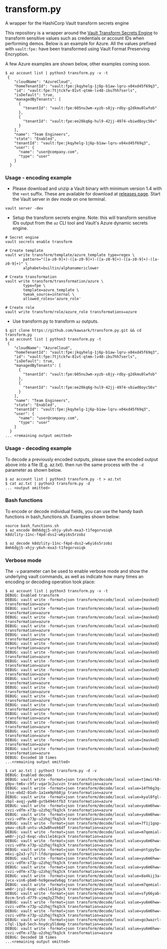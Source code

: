 # transform.py
A wrapper for the HashiCorp Vault transform secrets engine

This repository is a wrapper around the [Vault Transform Secrets Engine](https://www.vaultproject.io/docs/secrets/transform) to transform sensitive values such as credentials or account IDs when performing demos. Below is an example for Azure. All the values prefixed with `vault:fpe:` have been transformed using Vault Format Preserving Encryption.

A few Azure examples are shown below, other examples coming soon.

```
$ az account list | python3 transform.py -v -t
 {
    "cloudName": "AzureCloud",
    "homeTenantId": "vault:fpe:jkqyhelg-1j6p-b1aw-lqru-x04xd45f69q3",
    "id": "vault:fpe:7tjtckfw-81vt-qtmm-lv48-ibu7hh7serls",
    "isDefault": true,
    "managedByTenants": [
      {
        "tenantId": "vault:fpe:605nu3wm-xyzb-s8jy-rdby-g2dkmu0lwfob"
      },
      {
        "tenantId": "vault:fpe:ee28kq6g-hul9-42jj-4974-vbiwd8oyc56v"
      }
    ],
    "name": "Team Engineers",
    "state": "Enabled",
    "tenantId": "vault:fpe:jkqyhelg-1j6p-b1aw-lqru-x04xd45f69q3",
    "user": {
      "name": "user@company.com",
      "type": "user"
    }
  }
```

### Usage - encoding example
- Please download and unzip a Vault binary with minimum version 1.4 with the `+ent` suffix. These are available for download at [releases page](https://releases.hashicorp.com/vault/). Start the Vault server in dev mode on one terminal.
```
vault server -dev
```


- Setup the transform secrets engine. Note: this will transform sensitive IDs output from the `az` CLI tool and Vault's Azure dynamic secrets engine.
```
# Secret engine
vault secrets enable transform

# Create template
vault write transform/template/azure_template type=regex \
        pattern="([a-z0-9]+)-([a-z0-9]+)-([a-z0-9]+)-([a-z0-9]+)-([a-z0-9]+)" \
        alphabet=builtin/alphanumericlower

# Create transformation
vault write transform/transformation/azure \
        type=fpe \
        template=azure_template \
        tweak_source=internal \
        allowed_roles='azure_role'

# Create role
vault write transform/role/azure_role transformations=azure
```

- Use transform.py to transform `az` outputs. 
```
$ git clone https://github.com/kawsark/transform.py.git && cd transform.py
$ az account list | python3 transform.py -t
 {
    "cloudName": "AzureCloud",
    "homeTenantId": "vault:fpe:jkqyhelg-1j6p-b1aw-lqru-x04xd45f69q3",
    "id": "vault:fpe:7tjtckfw-81vt-qtmm-lv48-ibu7hh7serls",
    "isDefault": true,
    "managedByTenants": [
      {
        "tenantId": "vault:fpe:605nu3wm-xyzb-s8jy-rdby-g2dkmu0lwfob"
      },
      {
        "tenantId": "vault:fpe:ee28kq6g-hul9-42jj-4974-vbiwd8oyc56v"
      }
    ],
    "name": "Team Engineers",
    "state": "Enabled",
    "tenantId": "vault:fpe:jkqyhelg-1j6p-b1aw-lqru-x04xd45f69q3",
    "user": {
      "name": "user@company.com",
      "type": "user"
    }
  }
... <remaining output omitted>
```

### Usage - decoding example
To decode a previously encoded outputs, please save the encoded output above into a file (E.g. az.txt). then run the same process with the `-d` parameter as shown below.
```
$ az account list | python3 transform.py -t > az.txt
$ cat az.txt | python3 transform.py -d
... <output omitted>
```

### Bash functions
To encode or decode individual fields, you can use the handy bash functions in bash_functions.sh. Examples shown below:
```
source bash_functions.sh
$ az_encode 8mh6dgj5-xhjy-y6vh-mxa3-t1fegorvoiqk
k8dzlity-11nc-f4pd-dss2-w6yi6s5rzobz

$ az_decode k8dzlity-11nc-f4pd-dss2-w6yi6s5rzobz
8mh6dgj5-xhjy-y6vh-mxa3-t1fegorvoiqk
```

### Verbose mode
The `-v` parameter can be used to enable verbose mode and show the underlying vault commands, as well as indicate how many times an encoding or decoding operation took place:
```
$ az account list | python3 transform.py -v -t
DEBUG: Enabled transform
DEBUG: vault write -format=json transform/encode/local value={masked} transformation=azure
DEBUG: vault write -format=json transform/encode/local value={masked} transformation=azure
DEBUG: vault write -format=json transform/encode/local value={masked} transformation=azure
DEBUG: vault write -format=json transform/encode/local value={masked} transformation=azure
DEBUG: vault write -format=json transform/encode/local value={masked} transformation=azure
DEBUG: vault write -format=json transform/encode/local value={masked} transformation=azure
DEBUG: vault write -format=json transform/encode/local value={masked} transformation=azure
DEBUG: vault write -format=json transform/encode/local value={masked} transformation=azure
DEBUG: vault write -format=json transform/encode/local value={masked} transformation=azure
DEBUG: vault write -format=json transform/encode/local value={masked} transformation=azure
DEBUG: vault write -format=json transform/encode/local value={masked} transformation=azure
DEBUG: vault write -format=json transform/encode/local value={masked} transformation=azure
DEBUG: vault write -format=json transform/encode/local value={masked} transformation=azure
DEBUG: vault write -format=json transform/encode/local value={masked} transformation=azure
DEBUG: vault write -format=json transform/encode/local value={masked} transformation=azure
DEBUG: vault write -format=json transform/encode/local value={masked} transformation=azure
DEBUG: vault write -format=json transform/encode/local value={masked} transformation=azure
DEBUG: vault write -format=json transform/encode/local value={masked} transformation=azure
DEBUG: Encoded 18 times
...<remaining output omitted>

$ cat az.txt | python3 transform.py -d -v
DEBUG: Enabled decode
DEBUG: vault write -format=json transform/decode/local value=t1mwirk8-g9pv-tm6v-c9fz-vqar3c2ucvzn transformation=azure
DEBUG: vault write -format=json transform/decode/local value=14fh6g3q-jtso-ebd2-01oh-1a1xm9phb8jp transformation=azure
DEBUG: vault write -format=json transform/decode/local value=kyal0fgl-zbpl-avqj-yw98-gvtb494ntfb3 transformation=azure
DEBUG: vault write -format=json transform/decode/local value=yu6m6hww-cvzi-vdfm-x73p-u2zhqjfkq3ck transformation=azure
DEBUG: vault write -format=json transform/decode/local value=yu6m6hww-cvzi-vdfm-x73p-u2zhqjfkq3ck transformation=azure
DEBUG: vault write -format=json transform/decode/local value=7f1j1gop-ymav-c6i8-untu-vk2w8hvek6df transformation=azure
DEBUG: vault write -format=json transform/decode/local value=m7qemial-wm8r-jcy2-6xqc-vbvile14cpck transformation=azure
DEBUG: vault write -format=json transform/decode/local value=yu6m6hww-cvzi-vdfm-x73p-u2zhqjfkq3ck transformation=azure
DEBUG: vault write -format=json transform/decode/local value=pntypy5w-m6xi-g2a3-y7i7-lfdurgooworq transformation=azure
DEBUG: vault write -format=json transform/decode/local value=yu6m6hww-cvzi-vdfm-x73p-u2zhqjfkq3ck transformation=azure
DEBUG: vault write -format=json transform/decode/local value=yu6m6hww-cvzi-vdfm-x73p-u2zhqjfkq3ck transformation=azure
DEBUG: vault write -format=json transform/decode/local value=8a4kij3a-jvcx-vin6-pbm0-ho9gexwdv6qg transformation=azure
DEBUG: vault write -format=json transform/decode/local value=m7qemial-wm8r-jcy2-6xqc-vbvile14cpck transformation=azure
DEBUG: vault write -format=json transform/decode/local value=sfy66yab-0zcm-5ro5-d779-ujmq3y27hdnj transformation=azure
DEBUG: vault write -format=json transform/decode/local value=yu6m6hww-cvzi-vdfm-x73p-u2zhqjfkq3ck transformation=azure
DEBUG: vault write -format=json transform/decode/local value=yu6m6hww-cvzi-vdfm-x73p-u2zhqjfkq3ck transformation=azure
DEBUG: vault write -format=json transform/decode/local value=go3wazrl-c7ql-13pd-5ech-hnydcy5ldemp transformation=azure
DEBUG: vault write -format=json transform/decode/local value=yu6m6hww-cvzi-vdfm-x73p-u2zhqjfkq3ck transformation=azure
DEBUG: Decoded 18 times
...<remaining output omitted>
```
